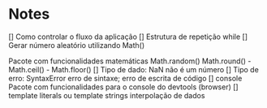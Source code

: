 # Notes

[] Como controlar o fluxo da aplicação
[] Estrutura de repetição while
[] Gerar número aleatório utilizando Math()

Pacote com funcionalidades matemáticas
    Math.random()
    Math.round() - Math.ceil() - Math.floor()
[] Tipo de dado: NaN
    não é um número
[] Tipo de erro: SyntaxError
    erro de sintaxe; erro de escrita de código
[] console
    Pacote com funcionalidades para o console do devtools (browser)
[] template literals ou template strings
    interpolação de dados
